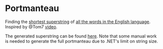 # Portmanteau
Finding the [shortest superstring](https://en.wikipedia.org/wiki/Shortest_common_supersequence_problem) of [all the words in the English language](https://github.com/dwyl/english-words/blob/master/words_alpha.txt). Inspired by @Tom7 [video](https://www.youtube.com/watch?v=QVn2PZGZxaI).

The generated superstring can be found [here](src/resources/portmanteau.txt). Note that some manual work is needed to generate the full portmanteau due to .NET's limit on string size.